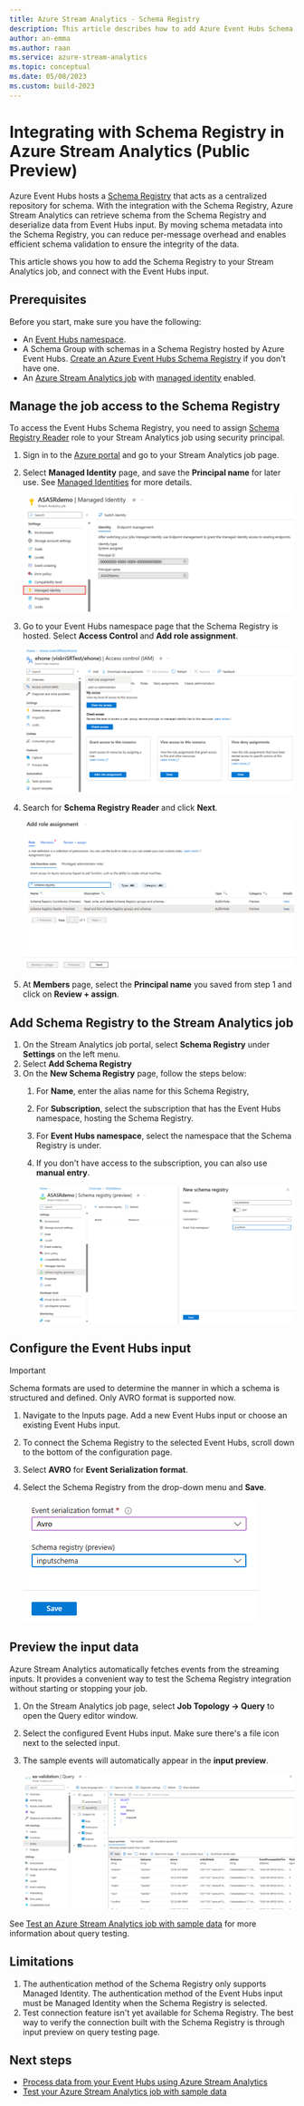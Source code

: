 ```yaml
---
title: Azure Stream Analytics - Schema Registry
description: This article describes how to add Azure Event Hubs Schema Registry and connect with Event Hubs inputs
author: an-emma
ms.author: raan
ms.service: azure-stream-analytics
ms.topic: conceptual
ms.date: 05/08/2023
ms.custom: build-2023
---
```


# Integrating with Schema Registry in Azure Stream Analytics (Public Preview)

Azure Event Hubs hosts a [Schema Registry](../event-hubs/schema-registry-overview.md) that acts as a centralized repository for schema. With the integration with the Schema Registry, Azure Stream Analytics can retrieve schema from the Schema Registry and deserialize data from Event Hubs input. By moving schema metadata into the Schema Registry, you can reduce per-message overhead and enables efficient schema validation to ensure the integrity of the data.

This article shows you how to add the Schema Registry to your Stream Analytics job, and connect with the Event Hubs input.

## Prerequisites

Before you start, make sure you have the following:

* An [Event Hubs namespace](../event-hubs/event-hubs-create.md).
* A Schema Group with schemas in a Schema Registry hosted by Azure Event Hubs. [Create an Azure Event Hubs Schema Registry](../event-hubs/create-schema-registry.md) if you don't have one.
* An [Azure Stream Analytics job](stream-analytics-quick-create-portal.md) with [managed identity](stream-analytics-managed-identities-overview.md) enabled.

## Manage the job access to the Schema Registry

To access the Event Hubs Schema Registry, you need to assign [Schema Registry Reader](../event-hubs/schema-registry-concepts.md) role to your Stream Analytics job using security principal.

1. Sign in to the [Azure portal](https://portal.azure.com/) and go to your Stream Analytics job page.
2. Select **Managed Identity** page, and save the **Principal name** for later use. See [Managed Identities](stream-analytics-managed-identities-overview.md) for more details.

    ![Screenshot showing the Managed Identity page.](media/stream-analytics-schema-registry-integration/get-principal-name.png)
3. Go to your Event Hubs namespace page that the Schema Registry is hosted. Select **Access Control** and **Add role assignment**.

    ![Screenshot showing the Access Control page.](media/stream-analytics-schema-registry-integration/event-hub-access-control.png)
4. Search for **Schema Registry Reader** and click **Next**.

    ![Screenshot showing the Add Role Assignment page.](media/stream-analytics-schema-registry-integration/add-role-assignment.png)
5. At **Members** page, select the **Principal name** you saved from step 1 and click on **Review + assign**.

## Add Schema Registry to the Stream Analytics job

1. On the Stream Analytics job portal, select **Schema Registry** under **Settings** on the left menu.
2. Select **Add Schema Registry**
3. On the **New Schema Registry** page, follow the steps below:
    1. For **Name**, enter the alias name for this Schema Registry,
    2. For **Subscription**, select the subscription that has the Event Hubs namespace, hosting the Schema Registry.
    3. For **Event Hubs namespace**, select the namespace that the Schema Registry is under.
    4. If you don't have access to the subscription, you can also use **manual entry**.
    
        ![Screenshot showing the New schema registry page.](media/stream-analytics-schema-registry-integration/add-new-schema-registry.png)

## Configure the Event Hubs input

> [!IMPORTANT]
> Schema formats are used to determine the manner in which a schema is structured and defined. Only AVRO format is supported now. 

1. Navigate to the Inputs page. Add a new Event Hubs input or choose an existing Event Hubs input.
2. To connect the Schema Registry to the selected Event Hubs, scroll down to the bottom of the configuration page.
3. Select **AVRO** for **Event Serialization format**.
4. Select the Schema Registry from the drop-down menu and **Save**.

    ![Screenshot showing the Event Hubs configuration page.](media/stream-analytics-schema-registry-integration/event-hub-configuration.png)

## Preview the input data

Azure Stream Analytics automatically fetches events from the streaming inputs. It provides a convenient way to test the Schema Registry integration without starting or stopping your job.

1. On the Stream Analytics job page, select **Job Topology -> Query** to open the Query editor window.
2. Select the configured Event Hubs input. Make sure there's a file icon next to the selected input.
3. The sample events will automatically appear in the **input preview**.

    ![Screenshot showing the Preview input page.](media/stream-analytics-schema-registry-integration/input-preview.png)

See [Test an Azure Stream Analytics job with sample data](stream-analytics-test-query.md) for more information about query testing.

## Limitations

1. The authentication method of the Schema Registry only supports Managed Identity. The authentication method of the Event Hubs input must be Managed Identity when the Schema Registry is selected.
2. Test connection feature isn't yet available for Schema Registry. The best way to verify the connection built with the Schema Registry is through input preview on query testing page. 

## Next steps

* [Process data from your Event Hubs using Azure Stream Analytics](../event-hubs/process-data-azure-stream-analytics.md)
* [Test your Azure Stream Analytics job with sample data](stream-analytics-test-query.md)
